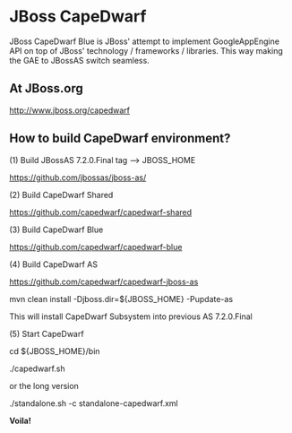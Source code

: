 JBoss CapeDwarf
===============

JBoss CapeDwarf Blue is JBoss' attempt to implement GoogleAppEngine API on top of JBoss' technology / frameworks / libraries.
This way making the GAE to JBossAS switch seamless.

At JBoss.org
------------

http://www.jboss.org/capedwarf

How to build CapeDwarf environment?
-----------------------------------

(1) Build JBossAS 7.2.0.Final tag --> JBOSS_HOME

https://github.com/jbossas/jboss-as/

(2) Build CapeDwarf Shared

https://github.com/capedwarf/capedwarf-shared

(3) Build CapeDwarf Blue

https://github.com/capedwarf/capedwarf-blue

(4) Build CapeDwarf AS

https://github.com/capedwarf/capedwarf-jboss-as

mvn clean install -Djboss.dir=${JBOSS_HOME} -Pupdate-as

This will install CapeDwarf Subsystem into previous AS 7.2.0.Final

(5) Start CapeDwarf

cd ${JBOSS_HOME}/bin

./capedwarf.sh

or the long version

./standalone.sh -c standalone-capedwarf.xml

**Voila!**
